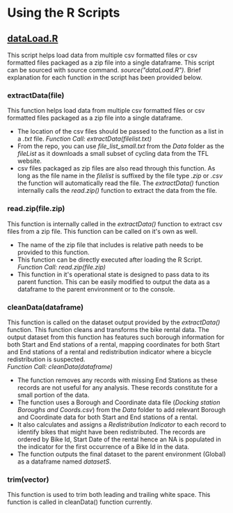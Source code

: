 # Using the R Scripts
## [dataLoad.R](https://github.com/rkadam21/Bike-Hire-Case-Study/blob/master/R%20Scripts/dataLoad.R)
This script helps load data from multiple csv formatted files or csv formatted files packaged as a zip file into a single dataframe. This script can be sourced with source command. _source("dataLoad.R")_. Brief explanation for each function in the script has been provided below.
### extractData(file)
This function helps load data from multiple csv formatted files or csv formatted files packaged as a zip file into a single dataframe.  
* The location of the csv files should be passed to the function as a list in a _.txt_ file.  _Function Call: extractData(filelist.txt)_
* From the repo, you can use *file_list_small.txt* from the _Data_ folder as the _fileList_ as it downloads a small subset of cycling data from the TFL website.
* csv files packaged as zip files are also read through this function. As long as the file name in the _filelist_ is suffixed by the file type _.zip_ or _.csv_ the function will automatically read the file. The _extractData()_ function internally calls the _read.zip()_ function to extract the data from the file.  

### read.zip(file.zip)
This function is internally called in the _extractData()_ function to extract csv files from a zip file. This function can be called on it's own as well.
  * The name of the zip file that includes is relative path needs to be provided to this function.
  * This function can be directly executed after loading the R Script.  
   _Function Call: read.zip(file.zip)_
  * This function in it's operational state is designed to pass data to its parent function. This can be easily modified to output the data as a dataframe to the parent environment or to the console.

### cleanData(dataframe)
This function is called on the dataset output provided by the _extractData()_ function. This function cleans and transforms the bike rental data. The output dataset from this function has features such borough information for both Start and End stations of a rental, mapping coordinates for both Start and End stations of a rental and redistribution indicator where a bicycle redistribution is suspected.   
_Function Call: cleanData(dataframe)_
* The function removes any records with missing End Stations as these records are not useful for any analysis. These records constitute for a small portion of the data.
* The function uses a Borough and Coordinate data file (_Docking station Boroughs and Coords.csv_) from the _Data_ folder to add relevant Borough and Coordinate data for both Start and End stations of a rental.
* It also calculates and assigns a _Redistribution Indicator_ to each record to identify bikes that might have been redistributed. The records are ordered by Bike Id, Start Date of the rental hence an NA is populated in the indicator for the first occurrence of a Bike Id in the data.
* The function outputs the final dataset to the parent environment (Global) as a dataframe named _datasetS_.

### trim(vector)
This function is used to trim both leading and trailing white space. This function is called in cleanData() function currently.
